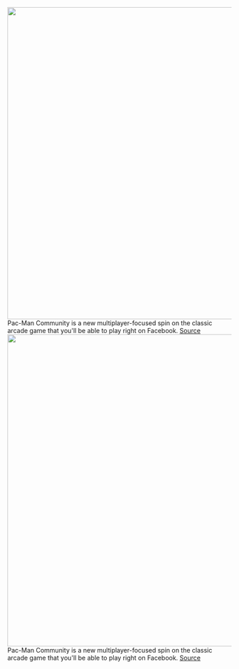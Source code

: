 <img src='https://cdn.vox-cdn.com/thumbor/7U9zIkgmkYIu7Yz3U4P3s-A_7sY=/0x0:1974x1426/1200x800/filters:focal(822x307:1136x621)/cdn.vox-cdn.com/uploads/chorus_image/image/70235759/MazeCreator1.0.jpg' width='700px' /><br/>
Pac-Man Community is a new multiplayer-focused spin on the classic arcade game that you'll be able to play right on Facebook.
<a href='https://www.theverge.com/2021/12/6/22815006/pac-man-community-multiplayer-facebook-gaming-livestream-meta'> Source <a/><img src='https://cdn.vox-cdn.com/thumbor/7U9zIkgmkYIu7Yz3U4P3s-A_7sY=/0x0:1974x1426/1200x800/filters:focal(822x307:1136x621)/cdn.vox-cdn.com/uploads/chorus_image/image/70235759/MazeCreator1.0.jpg' width='700px' /><br/>
Pac-Man Community is a new multiplayer-focused spin on the classic arcade game that you'll be able to play right on Facebook.
<a href='https://www.theverge.com/2021/12/6/22815006/pac-man-community-multiplayer-facebook-gaming-livestream-meta'> Source <a/>